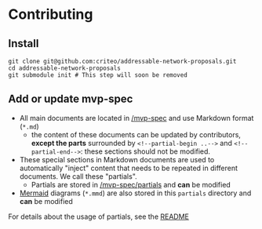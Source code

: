 # Contributing

## Install

```shell
git clone git@github.com:criteo/addressable-network-proposals.git
cd addressable-network-proposals
git submodule init # This step will soon be removed
```

## Add or update mvp-spec

- All main documents are located in [/mvp-spec](mvp-spec) and use Markdown format (`*.md`)
  - the content of these documents can be updated by contributors, **except the parts** surrounded by `<!--partial-begin ..-->` and `<!--partial-end-->`: these sections should not be modified.
- These special sections in Markdown documents are used to automatically "inject" content that needs to be repeated in different documents.
  We call these "partials".
  - Partials are stored in [/mvp-spec/partials](mvp-spec/partials) and **can** be modified
- [Mermaid](https://mermaid-js.github.io/mermaid/#/) diagrams (`*.mmd`) are also stored in this `partials` directory and **can** be modified

For details about the usage of partials, see the [README](mvp-spec/partials-updater/README.md)

